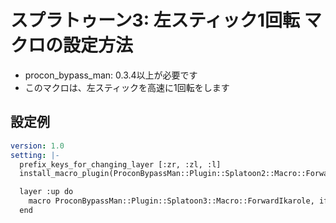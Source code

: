 # スプラトゥーン3: 左スティック1回転 マクロの設定方法

* procon_bypass_man: 0.3.4以上が必要です
* このマクロは、左スティックを高速に1回転をします

## 設定例
```yaml
version: 1.0
setting: |-
  prefix_keys_for_changing_layer [:zr, :zl, :l]
  install_macro_plugin(ProconBypassMan::Plugin::Splatoon2::Macro::ForwardIkarole)

  layer :up do
    macro ProconBypassMan::Plugin::Splatoon3::Macro::ForwardIkarole, if_pressed: [:left]
  end
```
